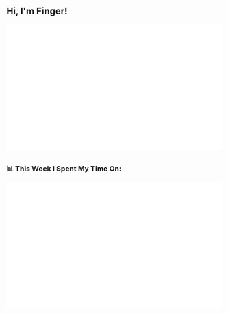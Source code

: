 <h2> Hi, I'm Finger!</h2>

<img align="right" src="https://raw.githubusercontent.com/spianmo/github-stats/master/generated/overview.svg#gh-light-mode-only">

<!-- <img align="right" height="160em" src="https://github-readme-stats-eight-theta.vercel.app/api/top-langs/?username=spianmo&layout=compact&langs_count=8&theme=algolia"/>	 -->
	
```go
package main

type Me struct {
	Name   string
	Job    string
	Code   string
	Skills string
}

func main() {
	me := &Me{
		Name:   "Finger",
		Job:    "Client-side Engineer",
		Code:   "Java and C++ and Others",
		Skills: "Android Security NLP ^o^",
	}
	_ = me
}
```


<h3>📊 This Week I Spent My Time On:</h3>
<img align='right' src="https://raw.githubusercontent.com/spianmo/github-stats/master/generated/languages.svg#gh-light-mode-only">

<!--START_SECTION:waka-->

```text
Java                   37 hrs 40 mins  ███████████████████░░░░░░   76.37 %
XML                    7 hrs 14 mins   ███▓░░░░░░░░░░░░░░░░░░░░░   14.68 %
Groovy                 1 hr 45 mins    █░░░░░░░░░░░░░░░░░░░░░░░░   03.55 %
Gradle                 1 hr 24 mins    ▓░░░░░░░░░░░░░░░░░░░░░░░░   02.87 %
Properties             45 mins         ▒░░░░░░░░░░░░░░░░░░░░░░░░   01.53 %
GitIgnore file         10 mins         ░░░░░░░░░░░░░░░░░░░░░░░░░   00.37 %
```

<!--END_SECTION:waka-->
